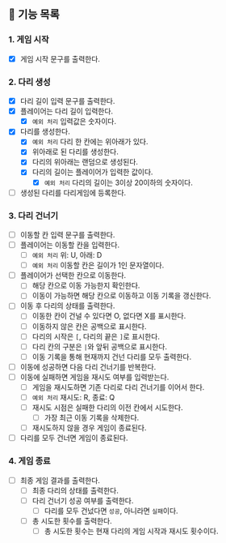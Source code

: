 ## 📄 기능 목록

### 1. 게임 시작

- [x] 게임 시작 문구를 출력한다.

### 2. 다리 생성

- [x] 다리 길이 입력 문구를 출력한다.
- [x] 플레이어는 다리 길이 입력한다.
    - [x] `예외 처리` 입력값은 숫자이다.
- [x] 다리를 생성한다.
    - [x] `예외 처리` 다리 한 칸에는 위아래가 있다.
    - [x] 위아래로 된 다리를 생성한다.
    - [x] 다리의 위아래는 랜덤으로 생성된다.
    - [x] 다리의 길이는 플레이어가 입력한 값이다.
        - [x] `예외 처리` 다리의 길이는 3이상 20이하의 숫자이다.
- [ ] 생성된 다리를 다리게임에 등록한다.

### 3. 다리 건너기

- [ ] 이동할 칸 입력 문구를 출력한다.
- [ ] 플레이어는 이동할 칸을 입력한다.
    - [ ] `예외 처리` 위: U, 아래: D
    - [ ] `예외 처리` 이동할 칸은 길이가 1인 문자열이다.
- [ ] 플레이어가 선택한 칸으로 이동한다.
    - [ ] 해당 칸으로 이동 가능한지 확인한다.
    - [ ] 이동이 가능하면 해당 칸으로 이동하고 이동 기록을 갱신한다.
- [ ] 이동 후 다리의 상태를 출력한다.
    - [ ] 이동한 칸이 건널 수 있다면 O, 없다면 X를 표시한다.
    - [ ] 이동하지 않은 칸은 공백으로 표시한다.
    - [ ] 다리의 시작은 `[`, 다리의 끝은 `]`로 표시한다.
    - [ ] 다리 칸의 구분은 `|`와 앞뒤 공백으로 표시한다.
    - [ ] 이동 기록을 통해 현재까지 건넌 다리를 모두 출력한다.
- [ ] 이동에 성공하면 다음 다리 건너기를 반복한다.
- [ ] 이동에 실패하면 게임을 재시도 여부를 입력받는다.
    - [ ] 게임을 재시도하면 기존 다리로 다리 건너기를 이어서 한다.
    - [ ] `예외 처리` 재시도: R, 종료: Q
    - [ ] 재시도 시점은 실패한 다리의 이전 칸에서 시도한다.
        - [ ] 가장 최근 이동 기록을 삭제한다.
    - [ ] 재시도하지 않을 경우 게임이 종료된다.
- [ ] 다리를 모두 건너면 게임이 종료된다.

### 4. 게임 종료

- [ ] 최종 게임 결과를 출력한다.
    - [ ] 최종 다리의 상태를 출력한다.
    - [ ] 다리 건너기 성공 여부를 출력한다.
        - [ ] 다리를 모두 건넜다면 `성공`, 아니라면 `실패`이다.
    - [ ] 총 시도한 횟수를 출력한다.
        - [ ] 총 시도한 횟수는 현재 다리의 게임 시작과 재시도 횟수이다.
